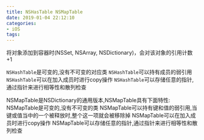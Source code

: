 ```yaml
---
title: NSHasTable NSMapTable
date: 2019-01-04 22:12:10
categories:
- iOS
tags:
---
```


将对象添加到容器时(NSSet, NSArray, NSDictionary)，会对该对象的引用计数+1

`NSHashTable`是可变的,没有不可变的对应类 
`NSHashTable`可以持有成员的弱引用 
`NSHashTable`可以在加入成员时进行copy操作 
`NSHashTable`可以存储任意的指针,通过指针来进行相等性和散列检查 



NSMapTable是NSDictionary的通用版本,NSMapTable具有下面特性:
NSMapTable是可变的,没有不可变的类 
NSMapTable可以持有键和值的弱引用,当键或值当中的一个被释放时,整个这一项就会被移除掉 
NSMapTable可以在加入成员时进行copy操作 
NSMapTable可以存储任意的指针,通过指针来进行相等性和散列检查 




